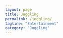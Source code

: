 ```yaml
---
layout: page 
title: Joggling 
permalink: /joggling/
tagline: "Entertainment"
category: "Joggling"
---
```



<!-- <iframe width="854" height="480" src="https://www.dropbox.com/s/rxz2kixcgprjcsg/Juggle07-%20Acrylic%20is%20Forever.mp4" type="video/mp4" frameborder="0" allowfullscreen></iframe>
<iframe width="854" height="480" src="https://www.youtube.com/embed/Tz0qikGe4ZM" frameborder="0" allowfullscreen></iframe>

<video controls="controls" width="800" height="600" name="5-ball Mile Record" src="https://youtu.be/88EtPCtWbic"></video>
<video controls="controls" width="800" height="600" name="5-ball 5K Record" src="https://youtu.be/-5mRV0sLeJE"></video>
 -->
